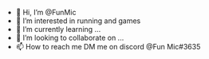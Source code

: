 - 👋 Hi, I’m @FunMic
- 👀 I’m interested in running and games
- 🌱 I’m currently learning ...
- 💞️ I’m looking to collaborate on ...
- 📫 How to reach me DM me on discord @Fun Mic#3635

<!---
FunMic/FunMic is a ✨ special ✨ repository because its `README.md` (this file) appears on your GitHub profile.
You can click the Preview link to take a look at your changes.
--->
